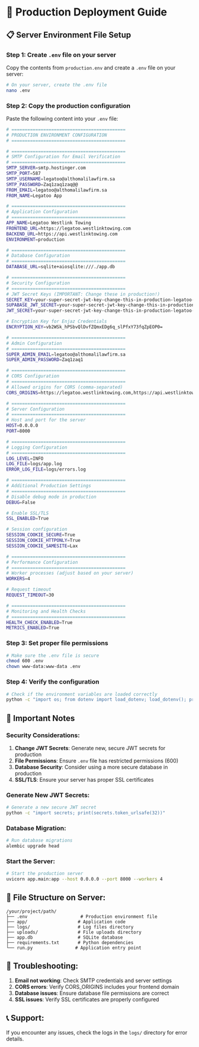 # 🚀 Production Deployment Guide

## 📋 Server Environment File Setup

### Step 1: Create `.env` file on your server

Copy the contents from `production.env` and create a `.env` file on your server:

```bash
# On your server, create the .env file
nano .env
```

### Step 2: Copy the production configuration

Paste the following content into your `.env` file:

```bash
# ===========================================
# PRODUCTION ENVIRONMENT CONFIGURATION
# ===========================================

# ===========================================
# SMTP Configuration for Email Verification
# ===========================================
SMTP_SERVER=smtp.hostinger.com
SMTP_PORT=587
SMTP_USERNAME=legatoo@althomalilawfirm.sa
SMTP_PASSWORD=Zaq1zaq1zaq@@
FROM_EMAIL=legatoo@althomalilawfirm.sa
FROM_NAME=Legatoo App

# ===========================================
# Application Configuration
# ===========================================
APP_NAME=Legatoo Westlink Towing
FRONTEND_URL=https://legatoo.westlinktowing.com
BACKEND_URL=https://api.westlinktowing.com
ENVIRONMENT=production

# ===========================================
# Database Configuration
# ===========================================
DATABASE_URL=sqlite+aiosqlite:///./app.db

# ===========================================
# Security Configuration
# ===========================================
# JWT Secret Keys (IMPORTANT: Change these in production!)
SECRET_KEY=your-super-secret-jwt-key-change-this-in-production-legatoo-2024
SUPABASE_JWT_SECRET=your-super-secret-jwt-key-change-this-in-production-legatoo-2024
JWT_SECRET=your-super-secret-jwt-key-change-this-in-production-legatoo-2024

# Encryption Key for Enjaz Credentials
ENCRYPTION_KEY=vb2WSk_hPSbvQlDvfZQmxEDg6q_slPfxY73fqZpEOP0=

# ===========================================
# Admin Configuration
# ===========================================
SUPER_ADMIN_EMAIL=legatoo@althomalilawfirm.sa
SUPER_ADMIN_PASSWORD=Zaq1zaq1

# ===========================================
# CORS Configuration
# ===========================================
# Allowed origins for CORS (comma-separated)
CORS_ORIGINS=https://legatoo.westlinktowing.com,https://api.westlinktowing.com,http://localhost:3000,http://127.0.0.1:3000,http://192.168.100.109:3000,http://srv1022733.hstgr.cloud:8000,https://srv1022733.hstgr.cloud:8000,http://srv1022733.hstgr.cloud,https://srv1022733.hstgr.cloud

# ===========================================
# Server Configuration
# ===========================================
# Host and port for the server
HOST=0.0.0.0
PORT=8000

# ===========================================
# Logging Configuration
# ===========================================
LOG_LEVEL=INFO
LOG_FILE=logs/app.log
ERROR_LOG_FILE=logs/errors.log

# ===========================================
# Additional Production Settings
# ===========================================
# Disable debug mode in production
DEBUG=False

# Enable SSL/TLS
SSL_ENABLED=True

# Session configuration
SESSION_COOKIE_SECURE=True
SESSION_COOKIE_HTTPONLY=True
SESSION_COOKIE_SAMESITE=Lax

# ===========================================
# Performance Configuration
# ===========================================
# Worker processes (adjust based on your server)
WORKERS=4

# Request timeout
REQUEST_TIMEOUT=30

# ===========================================
# Monitoring and Health Checks
# ===========================================
HEALTH_CHECK_ENABLED=True
METRICS_ENABLED=True
```

### Step 3: Set proper file permissions

```bash
# Make sure the .env file is secure
chmod 600 .env
chown www-data:www-data .env
```

### Step 4: Verify the configuration

```bash
# Check if the environment variables are loaded correctly
python -c "import os; from dotenv import load_dotenv; load_dotenv(); print('Environment loaded:', os.getenv('ENVIRONMENT'))"
```

## 🔧 Important Notes

### Security Considerations:
1. **Change JWT Secrets**: Generate new, secure JWT secrets for production
2. **File Permissions**: Ensure `.env` file has restricted permissions (600)
3. **Database Security**: Consider using a more secure database in production
4. **SSL/TLS**: Ensure your server has proper SSL certificates

### Generate New JWT Secrets:
```bash
# Generate a new secure JWT secret
python -c "import secrets; print(secrets.token_urlsafe(32))"
```

### Database Migration:
```bash
# Run database migrations
alembic upgrade head
```

### Start the Server:
```bash
# Start the production server
uvicorn app.main:app --host 0.0.0.0 --port 8000 --workers 4
```

## 📁 File Structure on Server:
```
/your/project/path/
├── .env                    # Production environment file
├── app/                   # Application code
├── logs/                  # Log files directory
├── uploads/               # File uploads directory
├── app.db                 # SQLite database
├── requirements.txt       # Python dependencies
└── run.py                # Application entry point
```

## 🚨 Troubleshooting:

1. **Email not working**: Check SMTP credentials and server settings
2. **CORS errors**: Verify CORS_ORIGINS includes your frontend domain
3. **Database issues**: Ensure database file permissions are correct
4. **SSL issues**: Verify SSL certificates are properly configured

## 📞 Support:
If you encounter any issues, check the logs in the `logs/` directory for error details.
